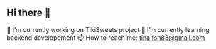 ## Hi there 👋


 🔭 I’m currently working on TikiSweets project
 🌱 I’m currently learning backend developement
 📫 How to reach me: tina.fsh83@gmail.com


